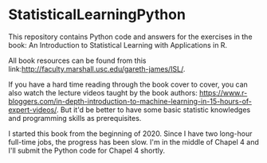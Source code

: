 # StatisticalLearningPython

This repository contains Python code and answers for the exercises in the book: An Introduction to Statistical Learning with Applications in R. 

All book resources can be found from this link:http://faculty.marshall.usc.edu/gareth-james/ISL/.

If you have a hard time reading through the book cover to cover, you can also watch the lecture videos taught by the book authors: 
https://www.r-bloggers.com/in-depth-introduction-to-machine-learning-in-15-hours-of-expert-videos/. But it'd be better to have some basic statistic knowledges and programming skills as prerequisites.

I started this book from the beginning of 2020. Since I have two long-hour full-time jobs, the progress has been slow. I'm in the middle of Chapel 4 and I'll submit the Python code for Chapel 4 shortly. 

